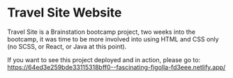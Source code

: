 # Travel Site Website
Travel Site is a Brainstation bootcamp project, two weeks into the bootcamp, it was time to be more involved into using HTML and CSS only (no SCSS, or React, or Java at this point).

If you want to see this project deployed and in action, please go to:
https://64ed3e259bde33115318bff0--fascinating-figolla-fd3eee.netlify.app/

